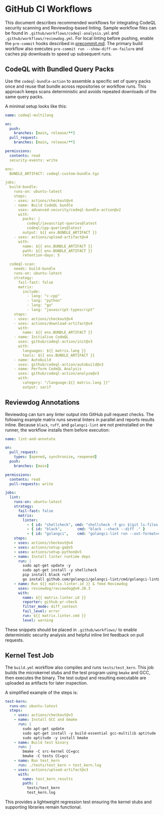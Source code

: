 # GitHub CI Workflows

This document describes recommended workflows for integrating CodeQL security scanning and Reviewdog-based linting. Sample workflow files can be found in `.github/workflows/codeql-analysis.yml` and `.github/workflows/reviewdog.yml`.
For local linting before pushing, enable the `pre-commit` hooks described in
[precommit.md](precommit.md). The primary build workflow also executes
`pre-commit run --show-diff-on-failure` and caches pip downloads to speed up
subsequent runs.

## CodeQL with Bundled Query Packs

Use the `codeql-bundle-action` to assemble a specific set of query packs once and reuse that bundle across repositories or workflow runs. This approach keeps scans deterministic and avoids repeated downloads of the same query packs.

A minimal setup looks like this:

```yaml
name: codeql-multilang

on:
  push:
    branches: [main, release/**]
  pull_request:
    branches: [main, release/**]

permissions:
  contents: read
  security-events: write

env:
  BUNDLE_ARTIFACT: codeql-custom-bundle.tgz

jobs:
  build-bundle:
    runs-on: ubuntu-latest
    steps:
    - uses: actions/checkout@v4
    - name: Build CodeQL bundle
      uses: advanced-security/codeql-bundle-action@v2
      with:
        packs: |
          codeql/javascript-queries@latest
          codeql/cpp-queries@latest
        output: ${{ env.BUNDLE_ARTIFACT }}
    - uses: actions/upload-artifact@v4
      with:
        name: ${{ env.BUNDLE_ARTIFACT }}
        path: ${{ env.BUNDLE_ARTIFACT }}
        retention-days: 5

  codeql-scan:
    needs: build-bundle
    runs-on: ubuntu-latest
    strategy:
      fail-fast: false
      matrix:
        include:
          - lang: "c-cpp"
          - lang: "python"
          - lang: "go"
          - lang: "javascript-typescript"
    steps:
    - uses: actions/checkout@v4
    - uses: actions/download-artifact@v4
      with:
        name: ${{ env.BUNDLE_ARTIFACT }}
    - name: Initialise CodeQL
      uses: github/codeql-action/init@v3
      with:
        languages: ${{ matrix.lang }}
        tools: ${{ env.BUNDLE_ARTIFACT }}
    - name: Autobuild
      uses: github/codeql-action/autobuild@v3
    - name: Perform CodeQL Analysis
      uses: github/codeql-action/analyze@v3
      with:
        category: "/language:${{ matrix.lang }}"
        output: sarif
```

## Reviewdog Annotations

Reviewdog can turn any linter output into GitHub pull request checks. The following example matrix runs several linters in parallel and reports results inline. Because `black`, `ruff`, and `golangci-lint` are not preinstalled on the runner, the workflow installs them before execution:

```yaml
name: lint-and-annotate

on:
  pull_request:
    types: [opened, synchronize, reopened]
  push:
    branches: [main]

permissions:
  contents: read
  pull-requests: write

jobs:
  lint:
    runs-on: ubuntu-latest
    strategy:
      fail-fast: false
      matrix:
        linter:
          - { id: "shellcheck", cmd: "shellcheck -f gcc $(git ls-files '*.sh')" }
          - { id: "black",       cmd: "black --check --diff ." }
          - { id: "golangci",    cmd: "golangci-lint run --out-format=checkstyle" }
    steps:
    - uses: actions/checkout@v4
    - uses: actions/setup-go@v5
    - uses: actions/setup-python@v5
    - name: Install linter runtime deps
      run: |
        sudo apt-get update -y
        sudo apt-get install -y shellcheck
        pip install black ruff
        go install github.com/golangci/golangci-lint/cmd/golangci-lint@latest
    - name: Run ${{ matrix.linter.id }} & feed Reviewdog
      uses: reviewdog/reviewdog@v0.20.3
      with:
        name: ${{ matrix.linter.id }}
        reporter: github-pr-check
        filter_mode: diff_context
        fail_level: error
        run: ${{ matrix.linter.cmd }}
        level: warning
```

These snippets should be placed in `.github/workflows/` to enable deterministic security analysis and helpful inline lint feedback on pull requests.

## Kernel Test Job

The `build.yml` workflow also compiles and runs `tests/test_kern`. This job
builds the microkernel stubs and the test program using `bmake` and GCC, then
executes the binary. The test output and resulting executable are uploaded as
artifacts for later inspection.

A simplified example of the steps is:

```yaml
test-kern:
  runs-on: ubuntu-latest
  steps:
    - uses: actions/checkout@v3
    - name: Install GCC and bmake
      run: |
        sudo apt-get update
        sudo apt-get install -y build-essential gcc-multilib aptitude
        sudo aptitude -y install bmake
    - name: Build test binary
      run: |
        bmake -C src-kernel CC=gcc
        bmake -C tests CC=gcc
    - name: Run test_kern
      run: ./tests/test_kern > test_kern.log
    - uses: actions/upload-artifact@v3
      with:
        name: test_kern_results
        path: |
          tests/test_kern
          test_kern.log
```

This provides a lightweight regression test ensuring the kernel stubs and
supporting libraries remain functional.

